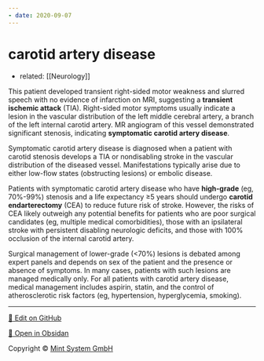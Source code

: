 ```yaml
---
- date: 2020-09-07
---
```


# carotid artery disease

- related: [[Neurology]]

<!-- symptomatic carotid artery disease dx, management -->

This patient developed transient right-sided motor weakness and slurred speech with no evidence of infarction on MRI, suggesting a **transient ischemic attack** (TIA).  Right-sided motor symptoms usually indicate a lesion in the vascular distribution of the left middle cerebral artery, a branch of the left internal carotid artery.  MR angiogram of this vessel demonstrated significant stenosis, indicating **symptomatic carotid artery disease**.

Symptomatic carotid artery disease is diagnosed when a patient with carotid stenosis develops a TIA or nondisabling stroke in the vascular distribution of the diseased vessel.  Manifestations typically arise due to either low-flow states (obstructing lesions) or embolic disease.

Patients with symptomatic carotid artery disease who have **high-grade** (eg, 70%-99%) stenosis and a life expectancy ≥5 years should undergo **carotid endarterectomy** (CEA) to reduce future risk of stroke.  However, the risks of CEA likely outweigh any potential benefits for patients who are poor surgical candidates (eg, multiple medical comorbidities), those with an ipsilateral stroke with persistent disabling neurologic deficits, and those with 100% occlusion of the internal carotid artery.

Surgical management of lower-grade (<70%) lesions is debated among expert panels and depends on sex of the patient and the presence or absence of symptoms.  In many cases, patients with such lesions are managed medically only.  For all patients with carotid artery disease, medical management includes aspirin, statin, and the control of atherosclerotic risk factors (eg, hypertension, hyperglycemia, smoking).


<hr>

[📝 Edit on GitHub](https://github.com/Mint-System/Knowledge/blob/master/carotid%20artery%20disease.md)

[📂 Open in Obsidan](obsidian://open?vault=Knowledge%20Mint%20System&file=carotid%20artery%20disease.md ':target=_self')

<footer>Copyright © <a href="https://www.mint-system.ch/">Mint System GmbH</a></footer>